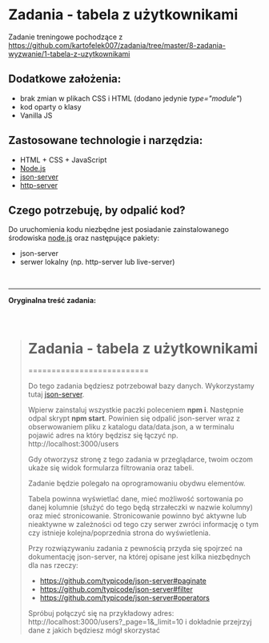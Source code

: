 # Zadania - tabela z użytkownikami

Zadanie treningowe pochodzące z https://github.com/kartofelek007/zadania/tree/master/8-zadania-wyzwanie/1-tabela-z-uzytkownikami  

## Dodatkowe założenia: 

- brak zmian w plikach CSS i HTML (dodano jedynie *type="module"*)  
- kod oparty o klasy  
- Vanilla JS  

## Zastosowane technologie i narzędzia:

- HTML + CSS + JavaScript
- [Node.js](<https://nodejs.org/>)
- [json-server](<https://github.com/typicode/json-server>)
- [http-server](<https://www.npmjs.com/package/http-server>)

## Czego potrzebuję, by odpalić kod?

Do uruchomienia kodu niezbędne jest posiadanie zainstalowanego środowiska [node.js](https://nodejs.org/en/) oraz następujące pakiety:

- json-server  
- serwer lokalny (np. http-server lub live-server)  

<br>

-----------------------------  

**Oryginalna treść zadania:**  

<br>

> # Zadania - tabela z użytkownikami
> ==========================
> 
> 
> Do tego zadania będziesz potrzebował bazy danych. Wykorzystamy tutaj [json-server](http://kursjs.pl/kurs/ajax/server-lokalny.php#json-server).
> 
> Wpierw zainstaluj wszystkie paczki poleceniem <strong>npm i</strong>. Następnie odpal skrypt <strong>npm start</strong>. Powinien się odpalić json-server wraz z obserwowaniem pliku z katalogu data/data.json, a w terminalu pojawić adres na który będzisz się łączyć np. http://localhost:3000/users
> 
> Gdy otworzysz stronę z tego zadania w przeglądarce, twoim oczom ukaże się widok formularza filtrowania oraz tabeli.
> 
> Zadanie będzie polegało na oprogramowaniu obydwu elementów.
> 
> Tabela powinna wyświetlać dane, mieć możliwość sortowania po danej kolumnie (służyć do tego będą strzałeczki w nazwie kolumny) oraz mieć stronicowanie. Stronicowanie powinno być aktywne lub nieaktywne w zależności od tego czy serwer zwróci informację o tym czy istnieje kolejna/poprzednia strona do wyświetlenia.
> 
> Przy rozwiązywaniu zadania z pewnością przyda się spojrzeć na dokumentację json-server, na której opisane jest kilka niezbędnych dla nas rzeczy:
> 
> * https://github.com/typicode/json-server#paginate
> * https://github.com/typicode/json-server#filter
> * https://github.com/typicode/json-server#operators
> 
> Spróbuj połączyć się na przykładowy adres:
> http://localhost:3000/users?_page=1&_limit=10
> i dokładnie przejrzyj dane z jakich będziesz mógł skorzystać
